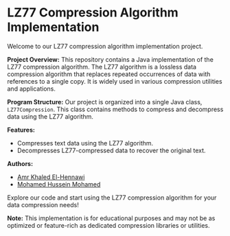 # LZ77 Compression Algorithm Implementation

Welcome to our LZ77 compression algorithm implementation project.

**Project Overview:**
This repository contains a Java implementation of the LZ77 compression algorithm. The LZ77 algorithm is a lossless data compression algorithm that replaces repeated occurrences of data with references to a single copy. It is widely used in various compression utilities and applications.

**Program Structure:**
Our project is organized into a single Java class, `LZ77Compression`. This class contains methods to compress and decompress data using the LZ77 algorithm.

**Features:**
- Compresses text data using the LZ77 algorithm.
- Decompresses LZ77-compressed data to recover the original text.

**Authors:**
- [Amr Khaled El-Hennawi](https://github.com/AmrElhennawi)
- [Mohamed Hussein Mohamed](https://github.com/moheladwy/moheladwy)

Explore our code and start using the LZ77 compression algorithm for your data compression needs!

**Note:** This implementation is for educational purposes and may not be as optimized or feature-rich as dedicated compression libraries or utilities.
